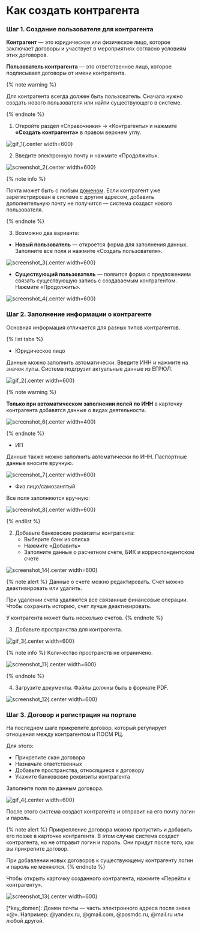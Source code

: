 # Как создать контрагента

### Шаг 1. Создание пользователя для контрагента

**Контрагент** — это юридическое или физическое лицо, которое заключает договоры и участвует в мероприятиях согласно условиям этих договоров.

**Пользователь контрагента** — это ответственное лицо, которое подписывает договоры от имени контрагента.

{% note warning %}

Для контрагента всегда должен быть пользователь. Сначала нужно создать нового пользователя или найти существующего в системе.

{% endnote %}

1. Откройте раздел «Справочники» → «Контрагенты» и нажмите **«Создать контрагента»** в правом верхнем углу.

![gif_1](_images/_gif_1.gif){.center width=600}

2. Введите электронную почту и нажмите «Продолжить».

![screenshot_2](_images/_screen_2.png){.center width=600}

{% note info %}

Почта может быть с любым [доменом](*key_domen). Если контрагент уже зарегистрирован в системе с другим адресом, добавить дополнительную почту не получится — система создаст нового пользователя.

{% endnote %}

3. Возможно два варианта:

* **Новый пользователь** — откроется форма для заполнения данных. Заполните все поля и нажмите «Создать пользователя».

![screenshot_3](_images/_screen_3.png){.center width=600}

* **Существующий пользователь** — появится форма с предложением связать существующую запись с создаваемым контрагентом. Нажмите «Продолжить».

![screenshot_4](_images/_screen_4.png){.center width=600}

### Шаг 2. Заполнение информации о контрагенте

Основная информация отличается для разных типов контрагентов.

{% list tabs %}

- Юридическое лицо

Данные можно заполнить автоматически. Введите ИНН и нажмите на значок лупы. Система подгрузит актуальные данные из ЕГРЮЛ.

![gif_2](_images/_gif_2.gif){.center width=600}

{% note warning %}

**Только при автоматическом заполнении полей по ИНН** в карточку контрагента добавятся данные о видах деятельности.

![screenshot_6](_images/_screen_6.png){.center width=400}

{% endnote %}

- ИП

Данные также можно заполнить автоматически по ИНН. Паспортные данные вносите вручную.

![screenshot_7](_images/_screen_7.png){.center width=600}

- Физ лицо/самозанятый

Все поля заполняются вручную:

![screenshot_8](_images/_screen_8.png){.center width=600}

{% endlist %}

2. Добавьте банковские реквизиты контрагента:
   * Выберите банк из списка
   * Нажмите «Добавить»
   * Заполните данные о расчетном счете, БИК и корреспондентском счете

![screenshot_14](_images/_screen_14.png){.center width=600}

{% note alert %}
Данные о счете можно редактировать. Счет можно деактивировать или удалить.

При удалении счета удаляются все связанные финансовые операции. Чтобы сохранить историю, счет лучше деактивировать.

У контрагента может быть несколько счетов.
{% endnote %}

3. Добавьте пространства для контрагента.

![gif_3](_images/_gif_3.gif){.center width=600}

{% note info %}
Количество пространств не ограничено.

![screenshot_11](_images/_screen_11.png){.center width=600}

{% endnote %}

4. Загрузите документы. Файлы должны быть в формате PDF.

![screenshot_12](_images/_screen_12.png){.center width=600}

### Шаг 3. Договор и регистрация на портале

На последнем шаге прикрепите договор, который регулирует отношения между контрагентом и ПОСМ РЦ.

Для этого:
* Прикрепите скан договора
* Назначьте ответственных
* Добавьте пространства, относящиеся к договору
* Укажите банковские реквизиты контрагента

Заполните поля по данным договора.

![gif_4](_images/_gif_4.gif){.center width=600}

После этого система создаст контрагента и отправит на его почту логин и пароль.

{% note alert %}
Прикрепление договора можно пропустить и добавить его позже в карточке контрагента. В этом случае система создаст контрагента, но не отправит логин и пароль. Они придут после того, как вы прикрепите договор.

При добавлении новых договоров к существующему контрагенту логин и пароль не меняются.
{% endnote %}

Чтобы открыть карточку созданного контрагента, нажмите «Перейти к контрагенту».

![screenshot_13](_images/_screen_13.png){.center width=600}

[*key_domen]: Домен почты — часть электронного адреса после знака «@». Например: @yandex.ru, @gmail.com, @posmdc.ru, @mail.ru или любой другой.
